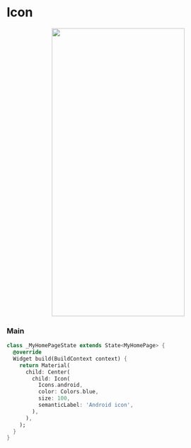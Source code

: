 # Icon
<p align="center">
<img src="https://docs.google.com/uc?id=1y21UssDjrcRf5CqM5_SMVHqvzL4m6HrU" height="649" width="300">
</p>

### Main
```dart
class _MyHomePageState extends State<MyHomePage> {
  @override
  Widget build(BuildContext context) {
    return Material(
      child: Center(
        child: Icon(
          Icons.android,
          color: Colors.blue,
          size: 100,
          semanticLabel: 'Android icon',
        ),
      ),
    );
  }
}
```

